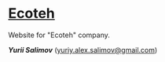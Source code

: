 # [Ecoteh](http://ecoteh.com.ua)

Website for "Ecoteh" company.

_**Yurii Salimov**_ 
([yuriy.alex.salimov@gmail.com](mailto:yuriy.alex.salimov@gmail.com))

